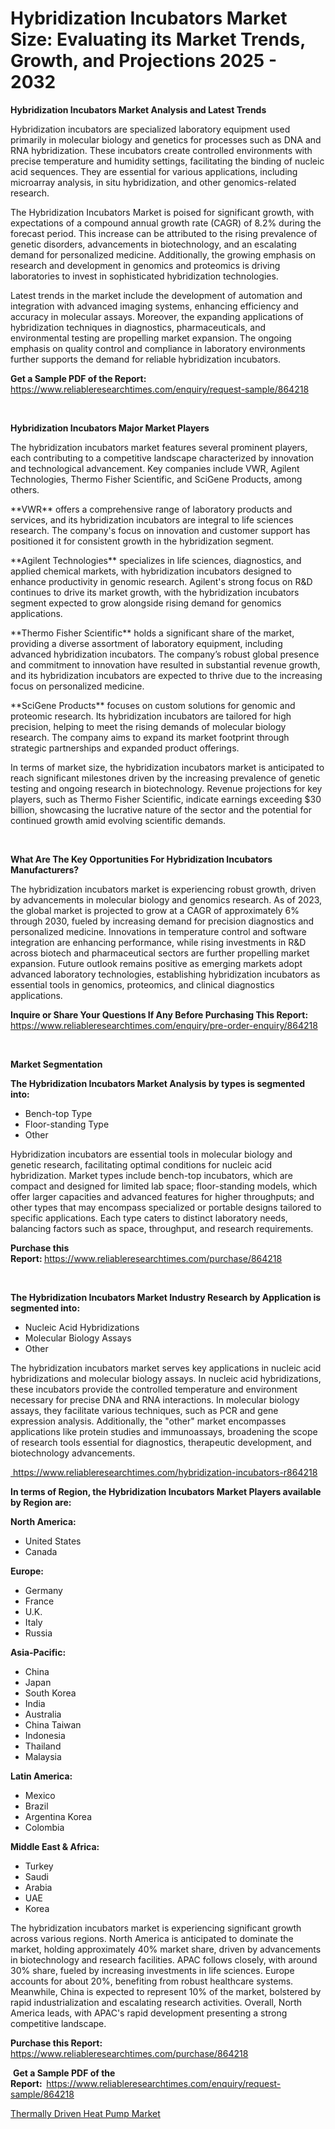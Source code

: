 <p><h1>Hybridization Incubators Market Size: Evaluating its Market Trends, Growth, and Projections 2025 - 2032</h1></p><p><strong>Hybridization Incubators Market Analysis and Latest Trends</strong></p>
<p><p>Hybridization incubators are specialized laboratory equipment used primarily in molecular biology and genetics for processes such as DNA and RNA hybridization. These incubators create controlled environments with precise temperature and humidity settings, facilitating the binding of nucleic acid sequences. They are essential for various applications, including microarray analysis, in situ hybridization, and other genomics-related research.</p><p>The Hybridization Incubators Market is poised for significant growth, with expectations of a compound annual growth rate (CAGR) of 8.2% during the forecast period. This increase can be attributed to the rising prevalence of genetic disorders, advancements in biotechnology, and an escalating demand for personalized medicine. Additionally, the growing emphasis on research and development in genomics and proteomics is driving laboratories to invest in sophisticated hybridization technologies.</p><p>Latest trends in the market include the development of automation and integration with advanced imaging systems, enhancing efficiency and accuracy in molecular assays. Moreover, the expanding applications of hybridization techniques in diagnostics, pharmaceuticals, and environmental testing are propelling market expansion. The ongoing emphasis on quality control and compliance in laboratory environments further supports the demand for reliable hybridization incubators.</p></p>
<p><strong>Get a Sample PDF of the Report:&nbsp;</strong> <a href="https://www.reliableresearchtimes.com/enquiry/request-sample/864218?utm_campaign=2393&utm_medium=2&utm_source=Github&utm_content=ia&utm_term=20022025&utm_id=hybridization-incubators">https://www.reliableresearchtimes.com/enquiry/request-sample/864218</a></p>
<p>&nbsp;</p>
<p><strong>Hybridization Incubators Major Market Players</strong></p>
<p><p>The hybridization incubators market features several prominent players, each contributing to a competitive landscape characterized by innovation and technological advancement. Key companies include VWR, Agilent Technologies, Thermo Fisher Scientific, and SciGene Products, among others.</p><p>**VWR** offers a comprehensive range of laboratory products and services, and its hybridization incubators are integral to life sciences research. The company's focus on innovation and customer support has positioned it for consistent growth in the hybridization segment.</p><p>**Agilent Technologies** specializes in life sciences, diagnostics, and applied chemical markets, with hybridization incubators designed to enhance productivity in genomic research. Agilent's strong focus on R&D continues to drive its market growth, with the hybridization incubators segment expected to grow alongside rising demand for genomics applications.</p><p>**Thermo Fisher Scientific** holds a significant share of the market, providing a diverse assortment of laboratory equipment, including advanced hybridization incubators. The company’s robust global presence and commitment to innovation have resulted in substantial revenue growth, and its hybridization incubators are expected to thrive due to the increasing focus on personalized medicine.</p><p>**SciGene Products** focuses on custom solutions for genomic and proteomic research. Its hybridization incubators are tailored for high precision, helping to meet the rising demands of molecular biology research. The company aims to expand its market footprint through strategic partnerships and expanded product offerings.</p><p>In terms of market size, the hybridization incubators market is anticipated to reach significant milestones driven by the increasing prevalence of genetic testing and ongoing research in biotechnology. Revenue projections for key players, such as Thermo Fisher Scientific, indicate earnings exceeding $30 billion, showcasing the lucrative nature of the sector and the potential for continued growth amid evolving scientific demands.</p></p>
<p>&nbsp;</p>
<p><strong>What Are The Key Opportunities For Hybridization Incubators Manufacturers?</strong></p>
<p><p>The hybridization incubators market is experiencing robust growth, driven by advancements in molecular biology and genomics research. As of 2023, the global market is projected to grow at a CAGR of approximately 6% through 2030, fueled by increasing demand for precision diagnostics and personalized medicine. Innovations in temperature control and software integration are enhancing performance, while rising investments in R&D across biotech and pharmaceutical sectors are further propelling market expansion. Future outlook remains positive as emerging markets adopt advanced laboratory technologies, establishing hybridization incubators as essential tools in genomics, proteomics, and clinical diagnostics applications.</p></p>
<p><strong>Inquire or Share Your Questions If Any Before Purchasing This Report:</strong> <a href="https://www.reliableresearchtimes.com/enquiry/pre-order-enquiry/864218?utm_campaign=2393&utm_medium=2&utm_source=Github&utm_content=ia&utm_term=20022025&utm_id=hybridization-incubators">https://www.reliableresearchtimes.com/enquiry/pre-order-enquiry/864218</a></p>
<p>&nbsp;</p>
<p><strong>Market Segmentation</strong></p>
<p><strong>The Hybridization Incubators Market Analysis by types is segmented into:</strong></p>
<p><ul><li>Bench-top Type</li><li>Floor-standing Type</li><li>Other</li></ul></p>
<p><p>Hybridization incubators are essential tools in molecular biology and genetic research, facilitating optimal conditions for nucleic acid hybridization. Market types include bench-top incubators, which are compact and designed for limited lab space; floor-standing models, which offer larger capacities and advanced features for higher throughputs; and other types that may encompass specialized or portable designs tailored to specific applications. Each type caters to distinct laboratory needs, balancing factors such as space, throughput, and research requirements.</p></p>
<p><strong>Purchase this Report:&nbsp;</strong><a href="https://www.reliableresearchtimes.com/purchase/864218?utm_campaign=2393&utm_medium=2&utm_source=Github&utm_content=ia&utm_term=20022025&utm_id=hybridization-incubators">https://www.reliableresearchtimes.com/purchase/864218</a></p>
<p>&nbsp;</p>
<p><strong>The Hybridization Incubators Market Industry Research by Application is segmented into:</strong></p>
<p><ul><li>Nucleic Acid Hybridizations</li><li>Molecular Biology Assays</li><li>Other</li></ul></p>
<p><p>The hybridization incubators market serves key applications in nucleic acid hybridizations and molecular biology assays. In nucleic acid hybridizations, these incubators provide the controlled temperature and environment necessary for precise DNA and RNA interactions. In molecular biology assays, they facilitate various techniques, such as PCR and gene expression analysis. Additionally, the "other" market encompasses applications like protein studies and immunoassays, broadening the scope of research tools essential for diagnostics, therapeutic development, and biotechnology advancements.</p></p>
<p><a href="https://www.reliableresearchtimes.com/hybridization-incubators-r864218?utm_campaign=2393&utm_medium=2&utm_source=Github&utm_content=ia&utm_term=20022025&utm_id=hybridization-incubators">&nbsp;https://www.reliableresearchtimes.com/hybridization-incubators-r864218</a></p>
<p><strong>In terms of Region, the Hybridization Incubators Market Players available by Region are:</strong></p>
<p>
    <p> <strong> North America: </strong>
        <ul>
            <li>United States</li>
            <li>Canada</li>
        </ul>
        </p> 
    <p> <strong> Europe: </strong>
        <ul>
            <li>Germany</li>
            <li>France</li>
            <li>U.K.</li>
            <li>Italy</li>
            <li>Russia</li>
        </ul>
        </p> 
    <p> <strong> Asia-Pacific: </strong>
        <ul>
            <li>China</li>
            <li>Japan</li>
            <li>South Korea</li>
            <li>India</li>
            <li>Australia</li>
            <li>China Taiwan</li>
            <li>Indonesia</li>
            <li>Thailand</li>
            <li>Malaysia</li>
        </ul>
        </p> 
    <p> <strong> Latin America: </strong>
        <ul>
            <li>Mexico</li>
            <li>Brazil</li>
            <li>Argentina Korea</li>
            <li>Colombia</li>
        </ul>
        </p> 
    <p> <strong> Middle East & Africa: </strong>
        <ul>
            <li>Turkey</li>
            <li>Saudi</li>
            <li>Arabia</li>
            <li>UAE</li>
            <li>Korea</li>
        </ul>
    </p>
    </p>
<p><p>The hybridization incubators market is experiencing significant growth across various regions. North America is anticipated to dominate the market, holding approximately 40% market share, driven by advancements in biotechnology and research facilities. APAC follows closely, with around 30% share, fueled by increasing investments in life sciences. Europe accounts for about 20%, benefiting from robust healthcare systems. Meanwhile, China is expected to represent 10% of the market, bolstered by rapid industrialization and escalating research activities. Overall, North America leads, with APAC's rapid development presenting a strong competitive landscape.</p></p>
<p><strong>Purchase this Report: </strong><a href="https://www.reliableresearchtimes.com/purchase/864218?utm_campaign=2393&utm_medium=2&utm_source=Github&utm_content=ia&utm_term=20022025&utm_id=hybridization-incubators">https://www.reliableresearchtimes.com/purchase/864218</a></p>
<p>&nbsp;<strong>Get a Sample PDF of the Report:&nbsp;&nbsp;</strong><a href="https://www.reliableresearchtimes.com/enquiry/request-sample/864218?utm_campaign=2393&utm_medium=2&utm_source=Github&utm_content=ia&utm_term=20022025&utm_id=hybridization-incubators">https://www.reliableresearchtimes.com/enquiry/request-sample/864218</a></p>
<p><strong></strong></p>
<p><p><a href="https://github.com/techerghalim/Market-Research-Report-List-1/blob/main/thermally-driven-heat-pump-market.md?utm_campaign=2393&utm_medium=2&utm_source=Github&utm_content=ia&utm_term=20022025&utm_id=hybridization-incubators">Thermally Driven Heat Pump Market</a></p></p>
